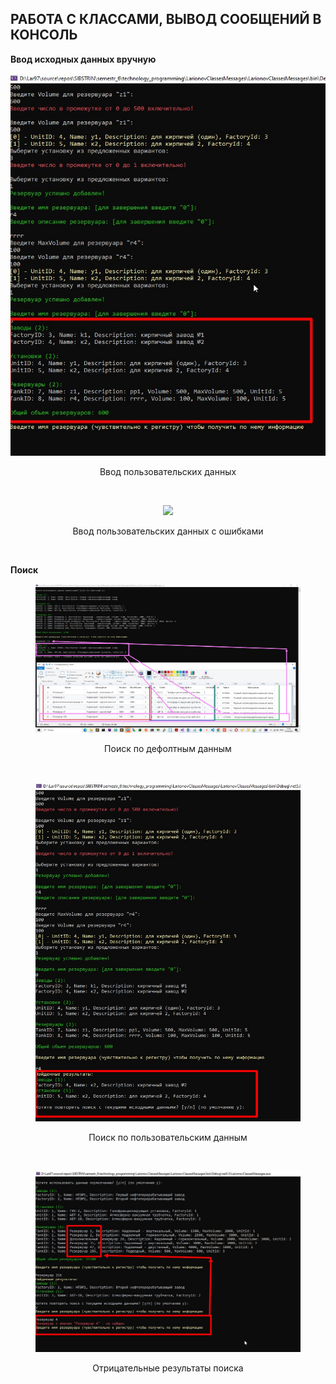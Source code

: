 ## РАБОТА С КЛАССАМИ, ВЫВОД СООБЩЕНИЙ В КОНСОЛЬ

**Ввод исходных данных вручную**

<p align="center">
   <img src="https://github.com/dr-number/semestr_6-technology_programming/blob/master/screens/input_init_data.jpg">
   <p align="center">Ввод пользовательских данных</p>
</p>
</br>

<p align="center">
   <img src="https://github.com/dr-number/semestr_6-technology_programming/blob/master/screens/input_init_user_data_and_errors">
   <p align="center">Ввод пользовательских данных с ошибками</p>
</p>
</br>

**Поиск**

<figure>
   <p align="center">
      <img src="https://github.com/dr-number/semestr_6-technology_programming/blob/master/screens/find_default_data.jpg">
      <p align="center">Поиск по дефолтным данным</p>
   </p>
</figure>
</br>

<figure>
   <p align="center">
      <img src="https://github.com/dr-number/semestr_6-technology_programming/blob/master/screens/find_user_data.jpg">
      <p align="center">Поиск по пользовательским данным</p>
   </p>
</figure>
</br>

<figure>
   <p align="center">
      <img src="https://github.com/dr-number/semestr_6-technology_programming/blob/master/screens/tank_not_found.jpg">
      <p align="center">Отрицательные результаты поиска</p>
   </p>
</figure>
</br>

